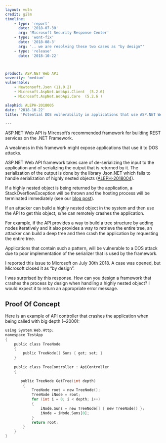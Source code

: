 ```yaml
---
layout: vuln
credit: gilm
timeline:
    - type: 'report'
      date: '2018-07-30'
      arg: 'Microsoft Security Response Center'
    - type: 'wont-fix'
      date: '2018-08-3'
      arg: '.. we are resolving these two cases as "by design"'
    - type: 'release'
      date: '2018-10-22'



product: ASP.NET Web API
severity: 'medium'
vulnerable: 
    - Newtonsoft.Json (11.0.2)
    - Microsoft.AspNet.WebApi.Client  (5.2.6)
    - Microsoft.AspNet.WebApi.Core  (5.2.6 )

alephid: ALEPH-2018005
date: '2018-10-22'
title: 'Potential DOS vulnerability in applications that use ASP.NET Web API'

---
```

ASP.NET Web API is Mircosoft’s recommended framework for building REST services on the .NET Framework. 

A weakness in this framework might expose applications that use it to DOS attacks.

ASP.NET Web API framework takes care of de-serializing the input to the application and of serializing the output that is returned by it. The serialization of the output is done by the library Json.NET which fails to handle serialization of highly nested objects ([ALEPH-2018004](/vulns/aleph-2018004)).

If a highly nested object is being returned by the application, a StackOverflowException will be thrown and the hosting process will be terminated immediately (see our [blog post](/2018/09/13/StackOverflowException/)).

If an attacker can build a highly nested object in the system and then use the API to get this object, s/he can remotely crashes the application.

For example, if the API provides a way to build a tree structure by adding nodes iteratively and it also provides a way to retrieve the entire tree, an attacker can build a deep tree and then crash the application by requesting the entire tree.

Applications that contain such a pattern, will be vulnerable to a DOS attack due to poor implementation of the serializer that is used by the framework.

I reported this issue to Microsoft on July 30th 2018. A case was opened, but Microsoft closed it as “by design”. 

I was surprised by this response. How can you design a framework that crashes the process by design when handling a highly nested object? I would expect it to return an appropriate error message. 

## Proof Of Concept ##
Here is an example of API controller that crashes the application when being called with big depth (~2000):
```c
using System.Web.Http;
namespace TestApp
{
    public class TreeNode
    {
        public TreeNode[] Suns { get; set; }
    }
 
    public class TreeController : ApiController
    {
 
       public TreeNode GetTree(int depth)
        {
            TreeNode root = new TreeNode();
            TreeNode iNode = root;
            for (int i = 0; i < depth; i++)
            {
                iNode.Suns = new TreeNode[] { new TreeNode() };
                iNode = iNode.Suns[0];
            }
            return root;
        }
    }
}
```
